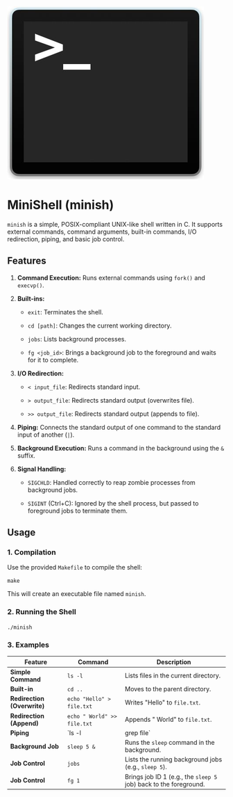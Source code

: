![Mini Unix Shell](https://raw.githubusercontent.com/Cr4xen/Mini-Unix-Shell/main/unix.jpg)


# MiniShell (minish)

`minish` is a simple, POSIX-compliant UNIX-like shell written in C. It supports external commands, command arguments, built-in commands, I/O redirection, piping, and basic job control.

## Features

1. **Command Execution:** Runs external commands using `fork()` and `execvp()`.
    
2. **Built-ins:**
    
    - `exit`: Terminates the shell.
        
    - `cd [path]`: Changes the current working directory.
        
    - `jobs`: Lists background processes.
        
    - `fg <job_id>`: Brings a background job to the foreground and waits for it to complete.
        
3. **I/O Redirection:**
    
    - `< input_file`: Redirects standard input.
        
    - `> output_file`: Redirects standard output (overwrites file).
        
    - `>> output_file`: Redirects standard output (appends to file).
        
4. **Piping:** Connects the standard output of one command to the standard input of another (`|`).
    
5. **Background Execution:** Runs a command in the background using the `&` suffix.
    
6. **Signal Handling:**
    
    - `SIGCHLD`: Handled correctly to reap zombie processes from background jobs.
        
    - `SIGINT` (Ctrl+C): Ignored by the shell process, but passed to foreground jobs to terminate them.
        

## Usage

### 1. Compilation

Use the provided `Makefile` to compile the shell:

```
make
```

This will create an executable file named `minish`.

### 2. Running the Shell

```
./minish
```

### 3. Examples

|Feature|Command|Description|
|---|---|---|
|**Simple Command**|`ls -l`|Lists files in the current directory.|
|**Built-in**|`cd ..`|Moves to the parent directory.|
|**Redirection (Overwrite)**|`echo "Hello" > file.txt`|Writes "Hello" to `file.txt`.|
|**Redirection (Append)**|`echo " World" >> file.txt`|Appends " World" to `file.txt`.|
|**Piping**|`ls -l|grep file`|
|**Background Job**|`sleep 5 &`|Runs the `sleep` command in the background.|
|**Job Control**|`jobs`|Lists the running background jobs (e.g., `sleep 5`).|
|**Job Control**|`fg 1`|Brings job ID 1 (e.g., the `sleep 5` job) back to the foreground.|
